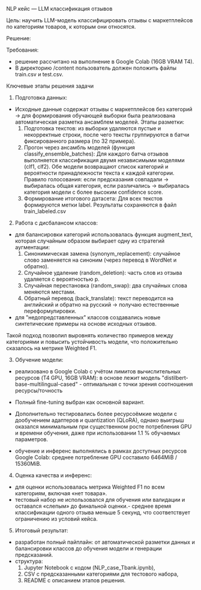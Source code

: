 NLP кейс — LLM классификация отзывов
 
Цель: научить LLM-модель классифицировать отзывы с маркетплейсов по категориям товаров, к которым они относятся.

Решение:

Требования:
 - решение рассчитано на выполнение в Google Colab (16GB VRAM T4).
 - В директорию /content пользователь должен положить файлы train.csv и test.csv.

Ключевые этапы решения задачи

1. Подготовка данных:
 - Исходные данные содержат отзывы с маркетплейсов без категорий -> для формирования обучающей выборки была реализована автоматическая разметка ансамблем моделей. Этапы разметки:
    1. Подготовка текстов: из выборки удаляются пустые и некорректные строки, после чего тексты группируются в батчи фиксированного размера (по 32 примера).
    2. Прогон через ансамбль моделей (функция classify_ensemble_batches):
        Для каждого батча отзывов выполняется классификация двумя независимыми моделями (clf1, clf2).
        Обе модели возвращают список категорий и вероятности принадлежности текста к каждой категории.
        Правило голосования:
            если предсказания совпадали → выбиралась общая категория,
            если различались → выбиралась категория модели с более высоким confidence score.
    3. Формирование итогового датасета:
        Для всех текстов формируются метки label.
        Результаты сохраняются в файл train_labeled.csv

2. Работа с дисбалансом классов:
 - для балансировки категорий использовалась функция augment_text, которая случайным образом выбирает одну из стратегий аугментации:
    1. Синонимическая замена (synonym_replacement): случайное слово заменяется на синоним (через перевод в WordNet и обратно).
    2. Случайное удаление (random_deletion): часть слов из отзыва удаляется с вероятностью p.
    3. Случайная перестановка (random_swap): два случайных слова меняются местами.
    4. Обратный перевод (back_translate): текст переводится на английский и обратно на русский -> получаю естественные переформулировки.
 - для "недопредставленных" классов создавались новые синтетические примеры на основе исходных отзывов.

Такой подход позволил выровнять количество примеров между категориями и повысить устойчивость модели, что положительно сказалось на метрике Weighted F1.


3. Обучение модели:
 - реализовано в Google Colab с учётом лимитов вычислительных ресурсов (T4 GPU, 16GB VRAM): в основе лежит модель "distilbert-base-multilingual-cased" - оптимальная с точки зрения соотношения ресурсы/точность
 - Полный fine-tuning выбран как основной вариант.
 - Дополнительно тестировались более ресурсоёмкие модели с дообучением адаптеров и quantization (QLoRA), однако выигрыш оказался минимальным при существенном росте потребления GPU и времени обучения, даже при использовании 1.1 % обучаемых параметров.
 
 - обучение и инференс выполнялись в рамках доступных ресурсов Google Colab: среднее потребление GPU составило 6464MiB / 15360MiB.

4. Оценка качества и инференс:
 - для оценки использовалась метрика Weighted F1 по всем категориям, включая «нет товара».
 - тестовый набор не использовался для обучения или валидации и оставался «слепым» до финальной оценки.- среднее время классификации одного отзыва меньше 5 секунд, что соответствует ограничению из условий кейса.

5. Итоговый результат:
 - разработан полный пайплайн: от автоматической разметки данных и балансировки классов до обучения модели и генерации предсказаний.
 - структура:
    1. Jupyter Notebook с кодом (NLP_case_Tbank.ipynb),
    2. CSV с предсказанными категориями для тестового набора,
    3. README с описанием этапов решения.

